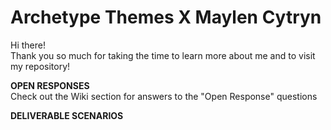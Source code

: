 # Archetype Themes X Maylen Cytryn
Hi there!
</br>Thank you so much for taking the time to learn more about me and to visit my repository!

**OPEN RESPONSES**
</br>Check out the Wiki section for answers to the "Open Response" questions

**DELIVERABLE SCENARIOS**
</br>
